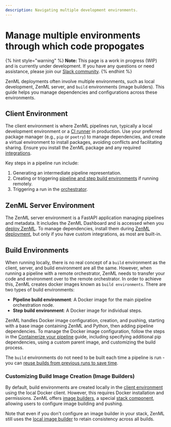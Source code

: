 ```yaml
---
description: Navigating multiple development environments.
---
```


# Manage multiple environments through which code propogates

{% hint style="warning" %}
**Note:** This page is a work in progress (WIP) and is currently under development. If you have any questions or need assistance, please join our [Slack community](https://zenml.io/slack).
{% endhint %}

ZenML deployments often involve multiple environments, such as local development, ZenML server, and `build` environments (image builders). This guide helps you manage dependencies and configurations across these environments.

## Client Environment

The client environment is where ZenML pipelines run, typically a local development environment or a [CI runner](../../platform-guide/set-up-your-mlops-platform/productionalize-with-ci-cd-ct.md) in production. Use your preferred package manager (e.g., `pip` or `poetry`) to manage dependencies, and create a virtual environment to install packages, avoiding conflicts and facilitating sharing. Ensure you install the ZenML package and any required [integrations](../component-guide/component-guide.md).

Key steps in a pipeline run include:

1. Generating an intermediate pipeline representation.
2. Creating or triggering [pipeline and step build environments](manage-environments.md#the-build-environments) if running remotely.
3. Triggering a run in the [orchestrator](../component-guide/orchestrators/orchestrators.md).

## ZenML Server Environment

The ZenML server environment is a FastAPI application managing pipelines and metadata. It includes the ZenML Dashboard and is accessed when you [deploy ZenML](../../platform-guide/set-up-your-mlops-platform/deploy-zenml/deploy-zenml.md). To manage dependencies, install them during [ZenML deployment](../../platform-guide/set-up-your-mlops-platform/deploy-zenml/deploy-zenml.md), but only if you have custom integrations, as most are built-in.

## Build Environments

When running locally, there is no real concept of a `build` environment as the client, server, and build environment are all the same. However, when running a pipeline with a remote orchestrator, ZenML needs to transfer your code and environment over to the remote orchestrator. In order to achieve this, ZenML creates docker images known as `build environments`. There are two types of build environments:

* **Pipeline build environment**: A Docker image for the main pipeline orchestration node.
* **Step build environment**: A Docker image for individual steps.

ZenML handles Docker image configuration, creation, and pushing, starting with a base image containing ZenML and Python, then adding pipeline dependencies. To manage the Docker image configuration, follow the steps in the [Containerize your pipeline](containerize-your-pipeline.md) guide, including specifying additional pip dependencies, using a custom parent image, and customizing the build process.

The `build` environments do not need to be built each time a pipeline is run - you can [reuse builds from previous runs to save time](containerize-your-pipeline.md#reuse-docker-image-builds-from-previous-runs).

### Customizing Build Image Creation (Image Builders)

By default, build environments are created locally in the [client environment](#the-client-environment) using the local Docker client. However, this requires Docker installation and permissions. ZenML offers [image builders](../component-guide/image-builders/), a special [stack component](../starter-guide/understand-stacks.md), allowing users to configure image building and pushing.

Note that even if you don't configure an image builder in your stack, ZenML still uses the [local image builder](../component-guide/image-builders/local.md) to retain consistency across all builds.